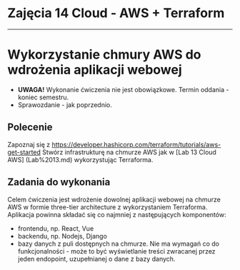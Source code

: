 # Zajęcia 14 Cloud - AWS + Terraform

---
# Wykorzystanie chmury AWS do wdrożenia aplikacji webowej
- **UWAGA!** Wykonanie ćwiczenia nie jest obowiązkowe. Termin oddania - koniec semestru.
- Sprawozdanie - jak poprzednio.

## Polecenie
Zapoznaj się z https://developer.hashicorp.com/terraform/tutorials/aws-get-started
Stwórz infrastrukturę na chmurze AWS jak w [Lab 13 Cloud AWS] (Lab%2013.md) wykorzystując Terraforma.

## Zadania do wykonania
Celem ćwiczenia jest wdrożenie dowolnej aplikacji webowej na chmurze AWS w formie three-tier architecture z wykorzystaniem Terraforma. Aplikacja powinna składać się co najmniej z następujących komponentów:
- frontendu, np. React, Vue
- backendu, np. Nodejs, Django
- bazy danych z puli dostępnych na chmurze.
Nie ma wymagań co do funkcjonalności - może to być wyświetlanie treści zwracanej przez jeden endopoint, uzupełnianej o dane z bazy danych.
